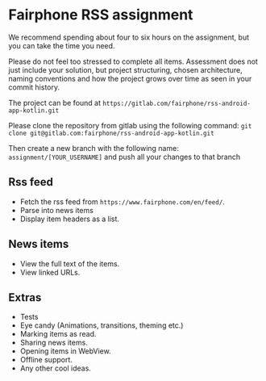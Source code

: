 # Fairphone RSS assignment


We recommend spending about four to six hours on the assignment, but you can take the time you need.


Please do not feel too stressed to complete all items. Assessment does not just include your
solution, but project structuring, chosen architecture, naming conventions 
and how the project grows over time as seen in your commit history.


The project can be found at `https://gitlab.com/fairphone/rss-android-app-kotlin.git`


Please clone the repository from gitlab using the following command:
`git clone git@gitlab.com:fairphone/rss-android-app-kotlin.git`

Then create a new branch with the following name:
`assignment/[YOUR_USERNAME]` and push all your changes to that branch

## Rss feed
* Fetch the rss feed from `https://www.fairphone.com/en/feed/`.
* Parse into news items
* Display item headers as a list.


## News items
* View the full text of the items.
* View linked URLs.


## Extras
* Tests
* Eye candy (Animations, transitions, theming etc.)
* Marking items as read.
* Sharing news items.
* Opening items in WebView.
* Offline support.
* Any other cool ideas.

